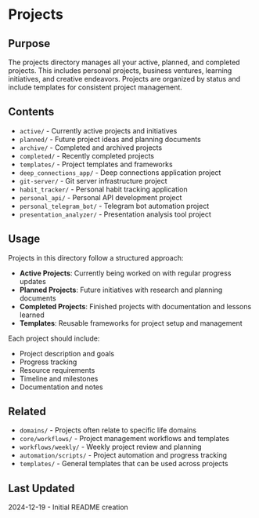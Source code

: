 # Projects

## Purpose
The projects directory manages all your active, planned, and completed projects. This includes personal projects, business ventures, learning initiatives, and creative endeavors. Projects are organized by status and include templates for consistent project management.

## Contents
- `active/` - Currently active projects and initiatives
- `planned/` - Future project ideas and planning documents
- `archive/` - Completed and archived projects
- `completed/` - Recently completed projects
- `templates/` - Project templates and frameworks
- `deep_connections_app/` - Deep connections application project
- `git-server/` - Git server infrastructure project
- `habit_tracker/` - Personal habit tracking application
- `personal_api/` - Personal API development project
- `personal_telegram_bot/` - Telegram bot automation project
- `presentation_analyzer/` - Presentation analysis tool project

## Usage
Projects in this directory follow a structured approach:

- **Active Projects**: Currently being worked on with regular progress updates
- **Planned Projects**: Future initiatives with research and planning documents
- **Completed Projects**: Finished projects with documentation and lessons learned
- **Templates**: Reusable frameworks for project setup and management

Each project should include:
- Project description and goals
- Progress tracking
- Resource requirements
- Timeline and milestones
- Documentation and notes

## Related
- `domains/` - Projects often relate to specific life domains
- `core/workflows/` - Project management workflows and templates
- `workflows/weekly/` - Weekly project review and planning
- `automation/scripts/` - Project automation and progress tracking
- `templates/` - General templates that can be used across projects

## Last Updated
2024-12-19 - Initial README creation
